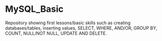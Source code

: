 # MySQL_Basic
Repository showing first lessons/basic skills such as creating databases/tables, inserting values, SELECT, WHERE, AND/OR, GROUP BY, COUNT, NULL/NOT NULL, UPDATE AND DELETE.
